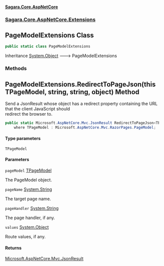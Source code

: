#### [Sagara.Core.AspNetCore](index.md 'index')
### [Sagara.Core.AspNetCore.Extensions](index.md#Sagara.Core.AspNetCore.Extensions 'Sagara.Core.AspNetCore.Extensions')

## PageModelExtensions Class

```csharp
public static class PageModelExtensions
```

Inheritance [System.Object](https://docs.microsoft.com/en-us/dotnet/api/System.Object 'System.Object') &#129106; PageModelExtensions
### Methods

<a name='Sagara.Core.AspNetCore.Extensions.PageModelExtensions.RedirectToPageJson_TPageModel_(thisTPageModel,string,string,object)'></a>

## PageModelExtensions.RedirectToPageJson<TPageModel>(this TPageModel, string, string, object) Method

Send a JsonResult whose object has a redirect property containing the URL that the client JavaScript should  
redirect the browser to.

```csharp
public static Microsoft.AspNetCore.Mvc.JsonResult RedirectToPageJson<TPageModel>(this TPageModel pageModel, string pageName, string? pageHandler=null, object? values=null)
    where TPageModel : Microsoft.AspNetCore.Mvc.RazorPages.PageModel;
```
#### Type parameters

<a name='Sagara.Core.AspNetCore.Extensions.PageModelExtensions.RedirectToPageJson_TPageModel_(thisTPageModel,string,string,object).TPageModel'></a>

`TPageModel`
#### Parameters

<a name='Sagara.Core.AspNetCore.Extensions.PageModelExtensions.RedirectToPageJson_TPageModel_(thisTPageModel,string,string,object).pageModel'></a>

`pageModel` [TPageModel](Sagara.Core.AspNetCore.Extensions.PageModelExtensions.md#Sagara.Core.AspNetCore.Extensions.PageModelExtensions.RedirectToPageJson_TPageModel_(thisTPageModel,string,string,object).TPageModel 'Sagara.Core.AspNetCore.Extensions.PageModelExtensions.RedirectToPageJson<TPageModel>(this TPageModel, string, string, object).TPageModel')

The PageModel object.

<a name='Sagara.Core.AspNetCore.Extensions.PageModelExtensions.RedirectToPageJson_TPageModel_(thisTPageModel,string,string,object).pageName'></a>

`pageName` [System.String](https://docs.microsoft.com/en-us/dotnet/api/System.String 'System.String')

The target page name.

<a name='Sagara.Core.AspNetCore.Extensions.PageModelExtensions.RedirectToPageJson_TPageModel_(thisTPageModel,string,string,object).pageHandler'></a>

`pageHandler` [System.String](https://docs.microsoft.com/en-us/dotnet/api/System.String 'System.String')

The page handler, if any.

<a name='Sagara.Core.AspNetCore.Extensions.PageModelExtensions.RedirectToPageJson_TPageModel_(thisTPageModel,string,string,object).values'></a>

`values` [System.Object](https://docs.microsoft.com/en-us/dotnet/api/System.Object 'System.Object')

Route values, if any.

#### Returns
[Microsoft.AspNetCore.Mvc.JsonResult](https://docs.microsoft.com/en-us/dotnet/api/Microsoft.AspNetCore.Mvc.JsonResult 'Microsoft.AspNetCore.Mvc.JsonResult')